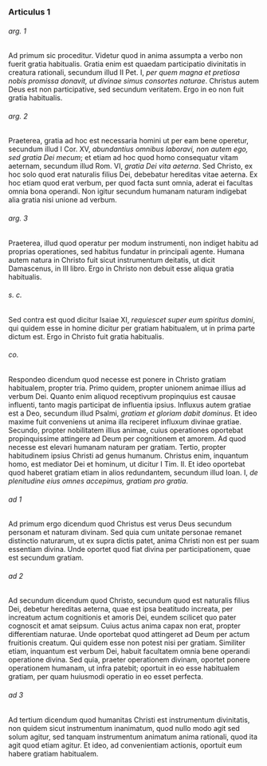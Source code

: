 ### Articulus 1

###### arg. 1
Ad primum sic proceditur. Videtur quod in anima assumpta a verbo non fuerit gratia habitualis. Gratia enim est quaedam participatio divinitatis in creatura rationali, secundum illud II Pet. I, *per quem magna et pretiosa nobis promissa donavit, ut divinae simus consortes naturae*. Christus autem Deus est non participative, sed secundum veritatem. Ergo in eo non fuit gratia habitualis.

###### arg. 2
Praeterea, gratia ad hoc est necessaria homini ut per eam bene operetur, secundum illud I Cor. XV, *abundantius omnibus laboravi, non autem ego, sed gratia Dei mecum*; et etiam ad hoc quod homo consequatur vitam aeternam, secundum illud Rom. VI, *gratia Dei vita aeterna*. Sed Christo, ex hoc solo quod erat naturalis filius Dei, debebatur hereditas vitae aeterna. Ex hoc etiam quod erat verbum, per quod facta sunt omnia, aderat ei facultas omnia bona operandi. Non igitur secundum humanam naturam indigebat alia gratia nisi unione ad verbum.

###### arg. 3
Praeterea, illud quod operatur per modum instrumenti, non indiget habitu ad proprias operationes, sed habitus fundatur in principali agente. Humana autem natura in Christo fuit sicut instrumentum deitatis, ut dicit Damascenus, in III libro. Ergo in Christo non debuit esse aliqua gratia habitualis.

###### s. c.
Sed contra est quod dicitur Isaiae XI, *requiescet super eum spiritus domini*, qui quidem esse in homine dicitur per gratiam habitualem, ut in prima parte dictum est. Ergo in Christo fuit gratia habitualis.

###### co.
Respondeo dicendum quod necesse est ponere in Christo gratiam habitualem, propter tria. Primo quidem, propter unionem animae illius ad verbum Dei. Quanto enim aliquod receptivum propinquius est causae influenti, tanto magis participat de influentia ipsius. Influxus autem gratiae est a Deo, secundum illud Psalmi, *gratiam et gloriam dabit dominus*. Et ideo maxime fuit conveniens ut anima illa reciperet influxum divinae gratiae. Secundo, propter nobilitatem illius animae, cuius operationes oportebat propinquissime attingere ad Deum per cognitionem et amorem. Ad quod necesse est elevari humanam naturam per gratiam. Tertio, propter habitudinem ipsius Christi ad genus humanum. Christus enim, inquantum homo, est mediator Dei et hominum, ut dicitur I Tim. II. Et ideo oportebat quod haberet gratiam etiam in alios redundantem, secundum illud Ioan. I, *de plenitudine eius omnes accepimus, gratiam pro gratia*.

###### ad 1
Ad primum ergo dicendum quod Christus est verus Deus secundum personam et naturam divinam. Sed quia cum unitate personae remanet distinctio naturarum, ut ex supra dictis patet, anima Christi non est per suam essentiam divina. Unde oportet quod fiat divina per participationem, quae est secundum gratiam.

###### ad 2
Ad secundum dicendum quod Christo, secundum quod est naturalis filius Dei, debetur hereditas aeterna, quae est ipsa beatitudo increata, per increatum actum cognitionis et amoris Dei, eundem scilicet quo pater cognoscit et amat seipsum. Cuius actus anima capax non erat, propter differentiam naturae. Unde oportebat quod attingeret ad Deum per actum fruitionis creatum. Qui quidem esse non potest nisi per gratiam. Similiter etiam, inquantum est verbum Dei, habuit facultatem omnia bene operandi operatione divina. Sed quia, praeter operationem divinam, oportet ponere operationem humanam, ut infra patebit; oportuit in eo esse habitualem gratiam, per quam huiusmodi operatio in eo esset perfecta.

###### ad 3
Ad tertium dicendum quod humanitas Christi est instrumentum divinitatis, non quidem sicut instrumentum inanimatum, quod nullo modo agit sed solum agitur, sed tanquam instrumentum animatum anima rationali, quod ita agit quod etiam agitur. Et ideo, ad convenientiam actionis, oportuit eum habere gratiam habitualem.

